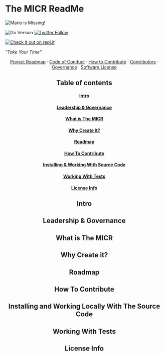 # The MICR ReadMe

![Mario is Missing!](https://github.com/Unearthlyglow/sveltego/blob/main/images/readme-banner.jpg?raw=true)

![Go Version](https://img.shields.io/badge/go%20version-%3E=1.20-61CFDD.svg?style=flat-square)
[![Twitter Follow](https://img.shields.io/twitter/follow/CCMAnd2Cents)](https://twitter.com/CCMAnd2Cents)

[![Check it out on repl.it](https://repl.it/badge/github/Unearthlyglow/sveltego)](https://replit.com/@AwardMalisi/sveltego#cmd/main.go) 

*"Take Your Time"* <div align="center"> [Project Roadmap](./PROJECT_ROADMAP.md) · [Code of Conduct](./CODE_OF_CONDUCT.md) · [How to Contribute](./HOW_TO_CONTRIBUTE.md) · [Contributors](./CONTRIBUTORS.md) · [Governance](./GOVERNANCE.md) · [Software License](./LICENSE) 




## <div align="center"> Table of contents
#### <div align="center">[Intro](#intro)  
#### <div align="center">[Leadership & Governance](#governance)  
#### <div align="center">[What is The MICR](#what)
#### <div align="center">[Why Create It?](#why)  
#### <div align="center">[Roadmap](#roadmap)  
#### <div align="center">[How To Contribute](#how)
#### <div align="center">[Installing & Working With Source Code](#installing-locally)  
#### <div align="center">[Working With Tests](#working-with-tests)  
#### <div align="center">[License Info](#license)

<a id="intro"></a>
## Intro

<a id="governance"></a>
## Leadership & Governance

<a id="what"></a>
## What is The MICR

<a id="why"></a>
## Why Create it?

<a id="roadmap"></a>
## Roadmap

<a id="how"></a>
## How To Contribute 

<a id="installing-locally"></a>
## Installing and Working Locally With The Source Code

<a id="working-with-tests"></a>
## Working With Tests

<a id="license"></a>
## License Info 




